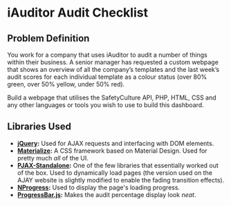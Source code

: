 # iAuditor Audit Checklist
## Problem Definition
You work for a company that uses iAuditor to audit a number of things within their business. A senior manager has requested a custom webpage that shows an overview of all the company’s templates and the last week’s audit scores for each individual template as a colour status (over 80% green, over 50% yellow, under 50% red).

Build a webpage that utilises the SafetyCulture API, PHP, HTML, CSS and any other languages or tools you wish to use to build this dashboard. 

## Libraries Used
* **[jQuery](https://github.com/jquery/jquery):** Used for AJAX requests and interfacing with DOM elements.
* **[Materialize](https://github.com/Dogfalo/materialize):** A CSS framework based on Material Design. Used for pretty much *all* of the UI.
* **[PJAX-Standalone](https://github.com/thybag/PJAX-Standalone):** One of the few libraries that essentially worked out of the box. Used to dynamically load pages (the version used on the AJAY website is slightly modified to enable the fading transition effects).
* **[NProgress](https://github.com/rstacruz/nprogress):** Used to display the page's loading progress.
* **[ProgressBar.js](https://github.com/kimmobrunfeldt/progressbar.js):** Makes the audit percentage display look *neat*.